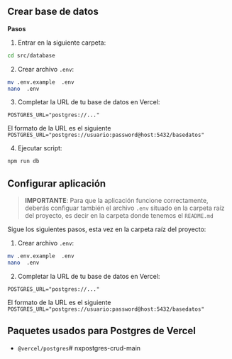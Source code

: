 ## Crear base de datos

**Pasos**

1. Entrar en la siguiente carpeta:

```sh
cd src/database
```

2. Crear archivo `.env`:

```sh
mv .env.example  .env
nano  .env
```

3. Completar la URL de tu base de datos en Vercel:

```
POSTGRES_URL="postgres://..."
```

El formato de la URL es el siguiente `POSTGRES_URL="postgres://usuario:password@host:5432/basedatos"`


4. Ejecutar script:

```sh
npm run db
```

## Configurar aplicación

> **IMPORTANTE**: Para que la aplicación funcione correctamente, deberás configuar también el archivo `.env` situado en la carpeta raíz del proyecto, es decir en la carpeta donde tenemos el `README.md`

Sigue los siguientes pasos, esta vez en la carpeta raíz del proyecto:

1. Crear archivo `.env`:

```sh
mv .env.example  .env
nano  .env
```

2. Completar la URL de tu base de datos en Vercel:

```
POSTGRES_URL="postgres://..."
```

El formato de la URL es el siguiente `POSTGRES_URL="postgres://usuario:password@host:5432/basedatos"`



## Paquetes usados para Postgres de Vercel

- `@vercel/postgres`#   n x p o s t g r e s - c r u d - m a i n  
 